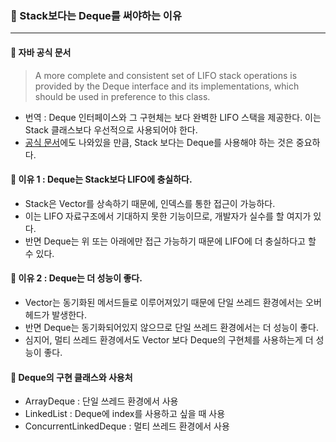 ### 🔶 Stack보다는 Deque를 써야하는 이유	
---

#### 🔸 자바 공식 문서
> A more complete and consistent set of LIFO stack operations is provided by the Deque interface and its implementations, which should be used in preference to this class.

- 번역 : Deque 인터페이스와 그 구현체는 보다 완벽한 LIFO 스택을 제공한다. 이는 Stack 클래스보다 우선적으로 사용되어야 한다.
- [공식 문서](https://docs.oracle.com/en/java/javase/11/docs/api/java.base/java/util/Stack.html)에도 나와있을 만큼, Stack 보다는 Deque를 사용해야 하는 것은 중요하다.

#### 🔸 이유 1 : Deque는 Stack보다 LIFO에 충실하다.
- Stack은 Vector를 상속하기 때문에, 인덱스를 통한 접근이 가능하다.
- 이는 LIFO 자료구조에서 기대하지 못한 기능이므로, 개발자가 실수를 할 여지가 있다.
- 반면 Deque는 위 또는 아래에만 접근 가능하기 때문에 LIFO에 더 충실하다고 할 수 있다. 

#### 🔸 이유 2 : Deque는 더 성능이 좋다.
- Vector는 동기화된 메서드들로 이루어져있기 때문에 단일 쓰레드 환경에서는 오버헤드가 발생한다.
- 반면 Deque는 동기화되어있지 않으므로 단일 쓰레드 환경에서는 더 성능이 좋다.
- 심지어, 멀티 쓰레드 환경에서도 Vector 보다 Deque의 구현체를 사용하는게 더 성능이 좋다.

#### 🔸 Deque의 구현 클래스와 사용처
- ArrayDeque : 단일 쓰레드 환경에서 사용
- LinkedList : Deque에 index를 사용하고 싶을 때 사용
- ConcurrentLinkedDeque : 멀티 쓰레드 환경에서 사용
